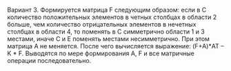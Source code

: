 Вариант 3.	Формируется матрица F следующим образом: если в С количество положительных элементов в четных столбцах в области 2 больше, чем количество отрицательных  элементов в нечетных столбцах в области 4, то поменять в С симметрично области 1 и 3 местами, иначе С и Е поменять местами несимметрично. При этом матрица А не меняется. После чего вычисляется выражение: (F+A)*AT – K * F. Выводятся по мере формирования А, F и все матричные операции последовательно.
